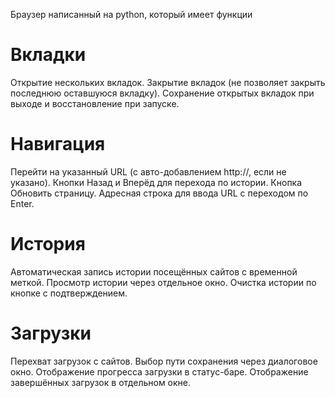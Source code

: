 Браузер написанный на python, который имеет функции

# Вкладки
Открытие нескольких вкладок.
Закрытие вкладок (не позволяет закрыть последнюю оставшуюся вкладку).
Сохранение открытых вкладок при выходе и восстановление при запуске.
# Навигация
Перейти на указанный URL (с авто-добавлением http://, если не указано).
Кнопки Назад и Вперёд для перехода по истории.
Кнопка Обновить страницу.
Адресная строка для ввода URL с переходом по Enter.
# История
Автоматическая запись истории посещённых сайтов с временной меткой.
Просмотр истории через отдельное окно.
Очистка истории по кнопке с подтверждением.
# Загрузки
Перехват загрузок с сайтов.
Выбор пути сохранения через диалоговое окно.
Отображение прогресса загрузки в статус-баре.
Отображение завершённых загрузок в отдельном окне.



